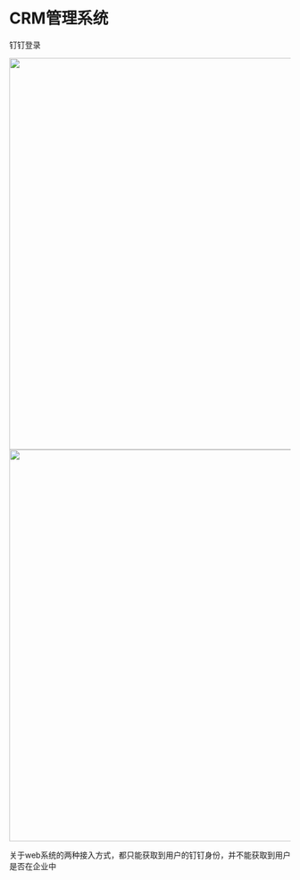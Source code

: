 # CRM管理系统

钉钉登录

<center><img src="http://qiniu.s001.xin/kudic.jpg" width=700></center>

<center><img src="http://qiniu.s001.xin/39w3i.jpg" width=700></center>

关于web系统的两种接入方式，都只能获取到用户的钉钉身份，并不能获取到用户是否在企业中